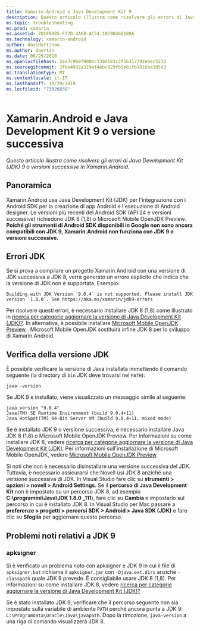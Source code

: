 ```yaml
---
title: Xamarin.Android e Java Development Kit 9
description: Questo articolo illustra come risolvere gli errori di Java Development Kit (JDK) 9 o versioni successive in Xamarin.Android.
ms.topic: troubleshooting
ms.prod: xamarin
ms.assetid: 7DCF0985-F77D-4A68-AC54-10C9846E189A
ms.technology: xamarin-android
author: davidortinau
ms.author: daortin
ms.date: 08/29/2018
ms.openlocfilehash: 2ea7c9b9f900bc339d183c2f5b317792ebec5232
ms.sourcegitcommit: 2fbe4932a319af4ebc829f65eb1fb1816ba305d3
ms.translationtype: MT
ms.contentlocale: it-IT
ms.lasthandoff: 10/29/2019
ms.locfileid: "73026838"
---
```

# <a name="xamarinandroid-and-java-development-kit-9-or-later"></a>Xamarin.Android e Java Development Kit 9 o versione successiva

_Questo articolo illustra come risolvere gli errori di Java Development Kit (JDK) 9 o versioni successive in Xamarin.Android._

## <a name="overview"></a>Panoramica

Xamarin.Android usa Java Development Kit (JDK) per l'integrazione con i Android SDK per la creazione di app Android e l'esecuzione di Android designer. Le versioni più recenti del Android SDK (API 24 e versioni successive) richiedono JDK 8 (1,8) o Microsoft Mobile OpenJDK Preview. **Poiché gli strumenti di Android SDK disponibili in Google non sono ancora compatibili con JDK 9, Xamarin.Android non funziona con JDK 9 o versioni successive.**

## <a name="jdk-errors"></a>Errori JDK

Se si prova a compilare un progetto Xamarin.Android con una versione di JDK successiva a JDK 8, verrà generato un errore esplicito che indica che la versione di JDK non è supportata. Esempio:

```shell
Building with JDK Version `9.0.4` is not supported. Please install JDK version `1.8.0`. See https://aka.ms/xamarin/jdk9-errors
```

Per risolvere questi errori, è necessario installare JDK 8 (1,8) come illustrato in [ricerca per categorie aggiornare la versione di Java Development Kit (JDK)?](~/android/troubleshooting/questions/update-jdk.md).
In alternativa, è possibile installare [Microsoft Mobile OpenJDK Preview](~/android/get-started/installation/openjdk.md) . Microsoft Mobile OpenJDK sostituirà infine JDK 8 per lo sviluppo di Xamarin.Android.

## <a name="checking-the-jdk-version"></a>Verifica della versione JDK

È possibile verificare la versione di Java installata immettendo il comando seguente (la directory di `bin` JDK deve trovarsi nel `PATH`):

```shell
java -version
```

Se JDK 9 è installato, viene visualizzato un messaggio simile al seguente:

```shell
java version "9.0.4"
Java(TM) SE Runtime Environment (build 9.0.4+11)
Java HotSpot(TM) 64-Bit Server VM (build 9.0.4+11, mixed mode)
```

Se è installato JDK 9 o versione successiva, è necessario installare Java JDK 8 (1,8) o Microsoft Mobile OpenJDK Preview. Per informazioni su come installare JDK 8, vedere [ricerca per categorie aggiornare la versione di Java Development Kit (JDK)](~/android/troubleshooting/questions/update-jdk.md). Per informazioni sull'installazione di Microsoft Mobile OpenJDK, vedere [Microsoft Mobile OpenJDK Preview](~/android/get-started/installation/openjdk.md).

Si noti che non è necessario disinstallare una versione successiva del JDK. Tuttavia, è necessario assicurarsi che Novell usi JDK 8 anziché una versione successiva di JDK. In Visual Studio fare clic su **strumenti > opzioni > novell > Android Settings**. Se il **percorso di Java Development Kit** non è impostato su un percorso JDK 8, ad esempio **C:\\programmi\\Java\\JDK 1.8.0 _111**), fare clic su **Cambia** e impostarlo sul percorso in cui è installato JDK 8. In Visual Studio per Mac passare a **preferenze > progetti > percorsi SDK > Android > Java SDK (JDK)** e fare clic su **Sfoglia** per aggiornare questo percorso.

## <a name="known-issues-with-jdk-9"></a>Problemi noti relativi a JDK 9

### <a name="apksigner"></a>apksigner

Si è verificato un problema noto con apksigner e JDK 9 in cui il file di `apksigner.bat` richiama il `apksigner.jar` con `-Djava.ext.dirs` anziché `-classpath` quale JDK 9 prevede. È consigliabile usare JDK 8 (1,8). Per informazioni su come installare JDK 8, vedere [ricerca per categorie aggiornare la versione di Java Development Kit (JDK)?](~/android/troubleshooting/questions/update-jdk.md)

Se è stato installato JDK 9, verificare che il percorso seguente non sia impostato sulla variabile di ambiente `PATH` perché ancora punta a JDK 9: `C:\ProgramData\Oracle\Java\javapath`. Dopo la rimozione, `java-version` a una riga di comando visualizzerà JDK 8.
